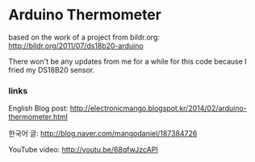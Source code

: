 # Arduino Thermometer

based on the work of a project from bildr.org: <http://bildr.org/2011/07/ds18b20-arduino>


There won't be any updates from me for a while for this code because I fried my DS18B20 sensor.


### links

English Blog post: <http://electronicmango.blogspot.kr/2014/02/arduino-thermometer.html>

한국어 글: <http://blog.naver.com/mangodaniel/187384726>

YouTube video: <http://youtu.be/68qfwJzcAPI>